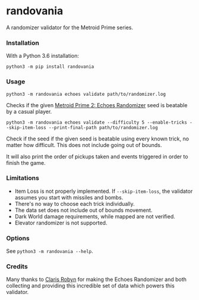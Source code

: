 # randovania
A randomizer validator for the Metroid Prime series.

### Installation

With a Python 3.6 installation:

`python3 -m pip install randovania`
 
### Usage

`python3 -m randovania echoes validate path/to/randomizer.log`

Checks if the given [Metroid Prime 2: Echoes Randomizer](
https://m2k2.taigaforum.com/post/echoes_randomizer.html) seed is beatable
by a casual player.

`python3 -m randovania echoes validate --difficulty 5
--enable-tricks --skip-item-loss --print-final-path path/to/randomizer.log`

Check if the seed if the given seed is beatable using every known trick,
no matter how difficult. This does not include going out of bounds.

It will also print the order of pickups taken and events triggered in
order to finish the game.

### Limitations

* Item Loss is not properly implemented. If `--skip-item-loss`, the
validator assumes you start with missiles and bombs.
* There's no way to choose each trick individually.
* The data set does not include out of bounds movement.
* Dark World damage requirements, while mapped are not verified.
* Elevator randomizer is not supported.

### Options

See `python3 -m randovania --help`.


### Credits

Many thanks to [Claris Robyn](https://www.twitch.tv/clarisrobyn) for
making the Echoes Randomizer and both collecting and providing this
incredible set of data which powers this validator.
